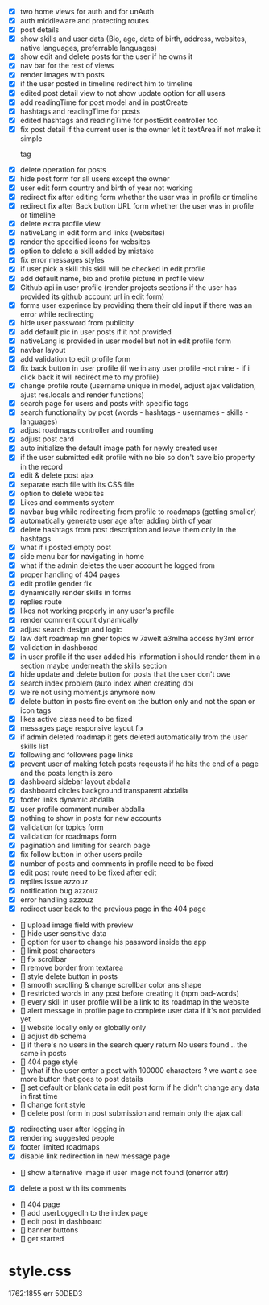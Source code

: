- [x] two home views for auth and for unAuth
- [x] auth middleware and protecting routes
- [x] post details
- [x] show skills and user data (Bio, age, date of birth, address, websites, native languages, preferrable languages)
- [x] show edit and delete posts for the user if he owns it
- [x] nav bar for the rest of views
- [x] render images with posts
- [x] if the user posted in timeline redirect him to timeline
- [x] edited post detail view to not show update option for all users
- [x] add readingTime for post model and in postCreate
- [x] hashtags and readingTime for posts
- [x] edited hashtags and readingTime for postEdit controller too
- [x] fix post detail if the current user is the owner let it textArea if not make it simple <p> tag
- [x] delete operation for posts
- [x] hide post form for all users except the owner
- [x] user edit form country and birth of year not working
- [x] redirect fix after editing form whether the user was in profile or timeline
- [x] redirect fix after Back button URL form whether the user was in profile or timeline
- [x] delete extra profile view
- [x] nativeLang in edit form and links (websites)
- [x] render the specified icons for websites
- [x] option to delete a skill added by mistake
- [x] fix error messages styles
- [x] if user pick a skill this skill will be checked in edit profile
- [x] add default name, bio and profile picture in profile view
- [x] Github api in user profile (render projects sections if the user has provided its github account url in edit form)
- [x] forms user experince by providing them their old input if there was an error while redirecting
- [x] hide user password from publicity
- [x] add default pic in user posts if it not provided
- [x] nativeLang is provided in user model but not in edit profile form
- [x] navbar layout
- [x] add validation to edit profile form
- [x] fix back button in user profile (if we in any user profile -not mine - if i click back it will redirect me to my profile)
- [x] change profile route (username unique in model, adjust ajax validation, ajust res.locals and render functions)
- [x] search page for users and posts with specific tags
- [x] search functionality by post (words - hashtags - usernames - skills - languages)
- [x] adjust roadmaps controller and rounting
- [x] adjust post card
- [x] auto initialize the default image path for newly created user
- [x] if the user submitted edit profile with no bio so don't save bio property in the record
- [x] edit & delete post ajax
- [x] separate each file with its CSS file
- [x] option to delete websites
- [x] Likes and comments system
- [x] navbar bug while redirecting from profile to roadmaps (getting smaller)
- [x] automatically generate user age after adding birth of year
- [x] delete hashtags from post description and leave them only in the hashtags
- [x] what if i posted empty post
- [X] side menu bar for navigating in home
- [x] what if the admin deletes the user account he logged from
- [x] proper handling of 404 pages
- [x] edit profile gender fix
- [x] dynamically render skills in forms
- [x] replies route
- [x] likes not working properly in any user's profile
- [x] render comment count dynamically
- [x] adjust search design and logic
- [x] law deft roadmap mn gher topics w 7awelt a3mlha access hy3ml error
- [X] validation in dashborad
- [X] in user profile if the user added his information i should render them in a section maybe underneath the skills section
- [X] hide update and delete button for posts that the user don't owe
- [x] search index problem (auto index when creating db)
- [x] we're not using moment.js anymore now
- [x] delete button in posts fire event on the button only and not the span or icon tags
- [X] likes active class need to be fixed
- [X] messages page responsive layout fix
- [X] if admin deleted roadmap it gets deleted automatically from the user skills list
- [X] following and followers page links
- [X] prevent user of making fetch posts reqeusts if he hits the end of a page and the posts length is zero
- [x] dashboard sidebar layout abdalla
- [x] dashboard circles background transparent abdalla
- [x] footer links dynamic abdalla
- [x] user profile comment number abdalla
- [X] nothing to show in posts for new accounts
- [X] validation for topics form
- [X] validation for roadmaps form
- [X] pagination and limiting for search page
- [X] fix follow button in other users proile
- [X] number of posts and comments in profile need to be fixed
- [X] edit post route need to be fixed after edit
- [X] replies issue azzouz
- [X] notification bug azzouz
- [X] error handling azzouz
- [X] redirect user back to the previous page in the 404 page
- [] upload image field with preview
- [] hide user sensitive data
- [] option for user to change his password inside the app
- [] limit post characters
- [] fix scrollbar
- [] remove border from textarea
- [] style delete button in posts
- [] smooth scrolling & change scrollbar color ans shape
- [] restricted words in any post before creating it (npm bad-words)
- [] every skill in user profile will be a link to its roadmap in the website
- [] alert message in profile page to complete user data if it's not provided yet
- [] website locally only or globally only
- [] adjust db schema
- [] if there's no users in the search query return No users found .. the same in posts
- [] 404 page style
- [] what if the user enter a post with 100000 characters ? we want a see more button that goes to post details
- [] set default or blank data in edit post form if he didn't change any data in first time
- [] change font style
- [] delete post form in post submission and remain only the ajax call
- [X] redirecting user after logging in
- [X] rendering suggested people
- [X] footer limited roadmaps
- [X] disable link redirection in new message page
- [] show alternative image if user image not found (onerror attr)
- [X] delete a post with its comments
- [] 404 page
- [] add userLoggedIn to the index page
- [] edit post in dashboard
- [] banner buttons
- [] get started


# style.css

1762:1855 err
50DED3
